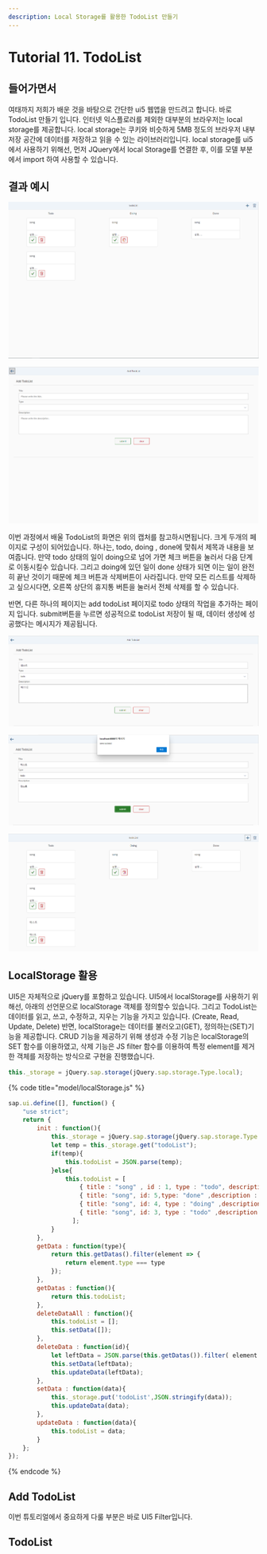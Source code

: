 ```yaml
---
description: Local Storage를 활용한 TodoList 만들기
---
```


# Tutorial 11. TodoList

## 들어가면서 

여태까지 저희가 배운 것을 바탕으로 간단한 ui5 웹앱을 만드려고 합니다. 바로 TodoList 만들기 입니다. 인터넷 익스플로러를 제외한 대부분의 브라우저는 local storage를 제공합니다. local storage는 쿠키와 비슷하게 5MB 정도의 브라우저 내부 저장 공간에 데이터를 저장하고 읽을 수 있는 라이브러리입니다. local storage를 ui5에서 사용하기 위해선, 먼저 JQuery에서 local Storage를 연결한 후, 이를 모델 부분에서 import 하여 사용할 수 있습니다.

##  결과 예시 

![](../../.gitbook/assets/image%20%2824%29.png)

![](../../.gitbook/assets/image%20%2820%29.png)

이번 과정에서 배울 TodoList의 화면은 위의 캡처를 참고하시면됩니다. 크게 두개의 페이지로 구성이 되어있습니다. 하나는, todo, doing , done에 맞춰서 제목과 내용을 보여줍니다. 만약 todo 상태의 일이 doing으로 넘어 가면 체크 버튼을 눌러서 다음 단계로 이동시킬수 있습니다. 그리고 doing에 있던 일이 done 상태가 되면 이는 일이 완전히 끝난 것이기 때문에 체크 버튼과 삭제버튼이 사라집니다. 만약 모든 리스트를 삭제하고 싶으시다면, 오른쪽 상단의 휴지통 버튼을 눌러서 전체 삭제를 할 수 있습니다. 

반면, 다른 하나의 페이지는 add todoList 페이지로 todo 상태의 작업을 추가하는 페이지 입니다. submit버튼을 누르면 성공적으로 todoList 저장이 될 때, 데이터 생성에 성공했다는 메시지가 제공됩니다.

![](../../.gitbook/assets/image%20%2821%29.png)

![](../../.gitbook/assets/image%20%2822%29.png)

![](../../.gitbook/assets/image%20%2823%29.png)

## LocalStorage 활용

UI5은 자체적으로 jQuery를 포함하고 있습니다. UI5에서 localStorage를 사용하기 위해선,  아래의 선언문으로 localStorage 객체를 정의할수 있습니다. 그리고 TodoList는 데이터를 읽고, 쓰고, 수정하고, 지우는 기능을 가지고 있습니다. \(Create, Read, Update, Delete\) 반면, localStorage는 데이터를 불러오고\(GET\), 정의하는\(SET\)기능을 제공합니다. CRUD 기능을 제공하기 위해 생성과 수정 기능은 localStorage의 SET 함수를 이용하였고, 삭제 기능은 JS filter 함수를 이용하여 특정 element를 제거한 객체를 저장하는 방식으로 구현을 진행했습니다.

```javascript
this._storage = jQuery.sap.storage(jQuery.sap.storage.Type.local);
```

{% code title="model/localStorage.js" %}
```javascript
sap.ui.define([], function() {
	"use strict";
	return {
		init : function(){
			this._storage = jQuery.sap.storage(jQuery.sap.storage.Type.local);
			let temp = this._storage.get("todoList");
			if(temp){
				this.todoList = JSON.parse(temp);
			}else{
				this.todoList = [
					{ title : "song" , id : 1, type : "todo", description : "설명....."},
					{ title: "song", id: 5,type: "done" ,description : "설명....."},
					{ title: "song", id: 4, type : "doing" ,description : "설명....."},
					{ title: "song", id: 3, type : "todo" ,description : "설명....."},
				  ];
			}
		},
		getData : function(type){
			return this.getDatas().filter(element => {
				return element.type === type
			});
		},
		getDatas : function(){
			return this.todoList;
		},
		deleteDataAll : function(){
			this.todoList = [];
			this.setData([]);
		},
		deleteData : function(id){
			let leftData = JSON.parse(this.getDatas()).filter( element => element.id !== id);
			this.setData(leftData);
			this.updateData(leftData);
		},
		setData : function(data){
			this._storage.put('todoList',JSON.stringify(data));
			this.updateData(data);
		},
		updateData : function(data){
			this.todoList = data;
		}
	};
});

```
{% endcode %}



## Add TodoList

이번 튜토리얼에서 중요하게 다룰 부분은 바로 UI5 Filter입니다. 



## TodoList

